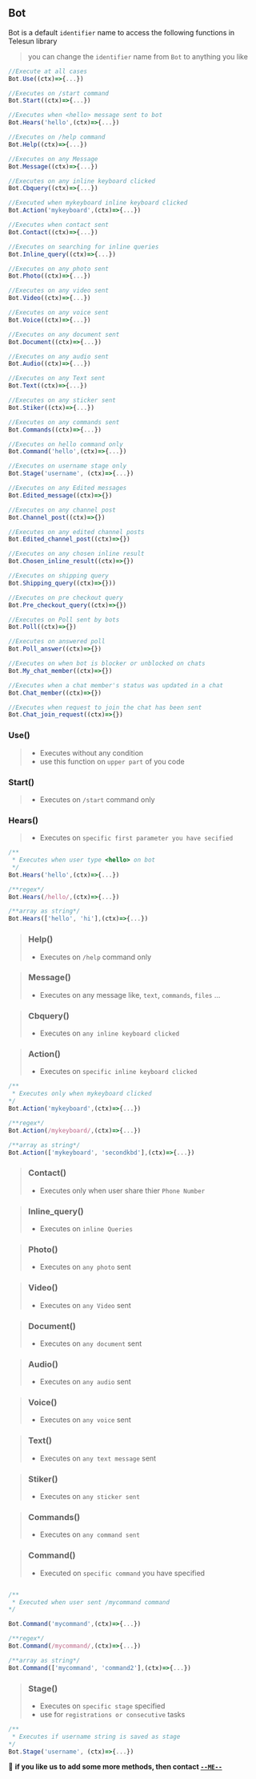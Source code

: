## Bot

Bot is a default `identifier` name to access the following functions in Telesun library

> you can change the `identifier` name from `Bot` to anything you like

```js
//Execute at all cases
Bot.Use((ctx)=>{...})

//Executes on /start command
Bot.Start((ctx)=>{...})

//Executes when <hello> message sent to bot
Bot.Hears('hello',(ctx)=>{...})

//Executes on /help command
Bot.Help((ctx)=>{...})

//Executes on any Message
Bot.Message((ctx)=>{...})

//Executes on any inline keyboard clicked
Bot.Cbquery((ctx)=>{...})

//Executed when mykeyboard inline keyboard clicked
Bot.Action('mykeyboard',(ctx)=>{...})

//Executes when contact sent
Bot.Contact((ctx)=>{...})

//Executes on searching for inline queries
Bot.Inline_query((ctx)=>{...})

//Executes on any photo sent
Bot.Photo((ctx)=>{...})

//Executes on any video sent
Bot.Video((ctx)=>{...})

//Executes on any voice sent
Bot.Voice((ctx)=>{...})

//Executes on any document sent
Bot.Document((ctx)=>{...})

//Executes on any audio sent
Bot.Audio((ctx)=>{...})

//Executes on any Text sent
Bot.Text((ctx)=>{...})

//Executes on any sticker sent
Bot.Stiker((ctx)=>{...})

//Executes on any commands sent
Bot.Commands((ctx)=>{...})

//Executes on hello command only
Bot.Command('hello',(ctx)=>{...})

//Executes on username stage only
Bot.Stage('username', (ctx)=>{...})

//Executes on any Edited messages
Bot.Edited_message((ctx)=>{})

//Executes on any channel post
Bot.Channel_post((ctx)=>{})

//Executes on any edited channel posts
Bot.Edited_channel_post((ctx)=>{})

//Executes on any chosen inline result
Bot.Chosen_inline_result((ctx)=>{})

//Executes on shipping query
Bot.Shipping_query((ctx)=>{}))

//Executes on pre checkout query
Bot.Pre_checkout_query((ctx)=>{})

//Executes on Poll sent by bots
Bot.Poll((ctx)=>{})

//Executes on answered poll
Bot.Poll_answer((ctx)=>{})

//Executes on when bot is blocker or unblocked on chats
Bot.My_chat_member((ctx)=>{})

//Executes when a chat member's status was updated in a chat
Bot.Chat_member((ctx)=>{})

//Executes when request to join the chat has been sent
Bot.Chat_join_request((ctx)=>{})
```

### Use()

> - Executes without any condition
> - use this function on `upper part` of you code

### Start()

> - Executes on `/start` command only

### Hears()

> - Executes on `specific first parameter you have secified `

```js
/**
 * Executes when user type <hello> on bot
 */
Bot.Hears('hello',(ctx)=>{...})

/**regex*/
Bot.Hears(/hello/,(ctx)=>{...})

/**array as string*/
Bot.Hears(['hello', 'hi'],(ctx)=>{...})
```

> ### Help()
>
> - Executes on `/help` command only

> ### Message()
>
> - Executes on any message like, `text`, `commands`, `files` ...

> ### Cbquery()
>
> - Executes on `any inline keyboard clicked`

> ### Action()
>
> - Executes on `specific inline keyboard clicked`

```js
/**
 * Executes only when mykeyboard clicked
*/
Bot.Action('mykeyboard',(ctx)=>{...})

/**regex*/
Bot.Action(/mykeyboard/,(ctx)=>{...})

/**array as string*/
Bot.Action(['mykeyboard', 'secondkbd'],(ctx)=>{...})
```

> ### Contact()
>
> - Executes only when user share thier `Phone Number`

> ### Inline_query()
>
> - Executes on `inline Queries`

> ### Photo()
>
> - Executes on `any photo` sent

> ### Video()
>
> - Executes on `any Video` sent

> ### Document()
>
> - Executes on `any document` sent

> ### Audio()
>
> - Executes on `any audio` sent

> ### Voice()
>
> - Executes on `any voice` sent

> ### Text()
>
> - Executes on `any text message` sent

> ### Stiker()
>
> - Executes on `any sticker sent`

> ### Commands()
>
> - Executes on `any command sent`

> ### Command()
>
> - Executed on `specific command` you have specified

```js

/**
 * Executed when user sent /mycommand command
*/

Bot.Command('mycommand',(ctx)=>{...})

/**regex*/
Bot.Command(/mycommand/,(ctx)=>{...})

/**array as string*/
Bot.Command(['mycommand', 'command2'],(ctx)=>{...})

```

> ### Stage()
>
> - Executes on `specific stage` specified
> - use for `registrations or consecutive` tasks

```js
/**
 * Executes if username string is saved as stage
*/
Bot.Stage('username', (ctx)=>{...})
```

💪 **if you like us to add some more methods, then contact [`--ME--`](https://t.me/Me_abd)**
